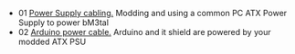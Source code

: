 * 01 [Power Supply cabling.](./01.PSU-arduino-shield.md) Modding and using a common PC ATX Power Supply to power bM3tal
* 02 [Arduino power cable.](./02.arduino.power.cable.md) Arduino and it shield are powered by your modded ATX PSU